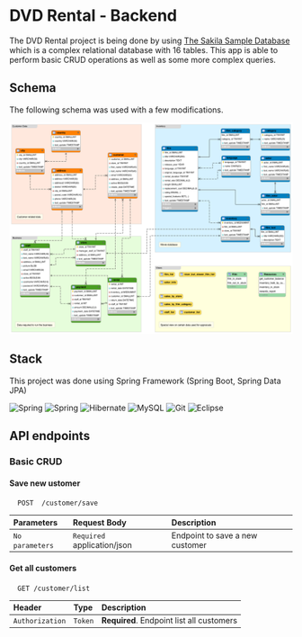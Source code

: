 # DVD Rental - Backend

The DVD Rental project is being done by using [The Sakila Sample Database](https://dev.mysql.com/doc/sakila/en/) which is a complex relational database with 16 tables. This app is able to perform basic CRUD operations as well as some more complex queries.

## Schema

The following schema was used with a few modifications.

![Sakila Schema](https://github.com/Tomohiko10615/sakila/raw/main/sakila_full_database_schema_diagram.png)

## Stack

This project was done using Spring Framework (Spring Boot, Spring Data JPA)

![Spring](https://img.shields.io/badge/Java-ED8B00?style=for-the-badge&logo=java&logoColor=white)
![Spring](https://img.shields.io/badge/Spring-6DB33F?style=for-the-badge&logo=spring&logoColor=white)
![Hibernate](https://img.shields.io/badge/Hibernate-59666C?style=for-the-badge&logo=Hibernate&logoColor=white)
![MySQL](https://img.shields.io/badge/MySQL-00000F?style=for-the-badge&logo=mysql&logoColor=white)
![Git](https://img.shields.io/badge/GIT-E44C30?style=for-the-badge&logo=git&logoColor=white)
![Eclipse](https://img.shields.io/badge/Eclipse-2C2255?style=for-the-badge&logo=eclipse&logoColor=white)

## API endpoints

### Basic CRUD

#### Save new ustomer

``` 
  POST  /customer/save
```

| Parameters | Request Body     | Description                |
| :-------- | :------- | :------------------------- |
| `No parameters` | `Required` application/json | Endpoint to save a new customer|

#### Get all customers

```
  GET /customer/list
```

| Header | Type     | Description                |
| :-------- | :------- | :------------------------- |
| `Authorization` | `Token` | **Required**. Endpoint list all customers|
